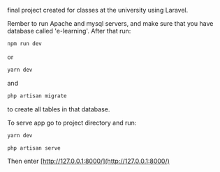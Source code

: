 final project created for classes at the university using Laravel.

Rember to run Apache and mysql servers, and make sure that you have database called 'e-learning'. After that run: 
```bash
npm run dev
```
or
```bash
yarn dev
```
and
```bash
php artisan migrate
```
to create all tables in that database.

To serve app go to project directory and run: 
```bash
yarn dev
```
```bash
php artisan serve
```

Then enter [http://127.0.0.1:8000/](http://127.0.0.1:8000/)
